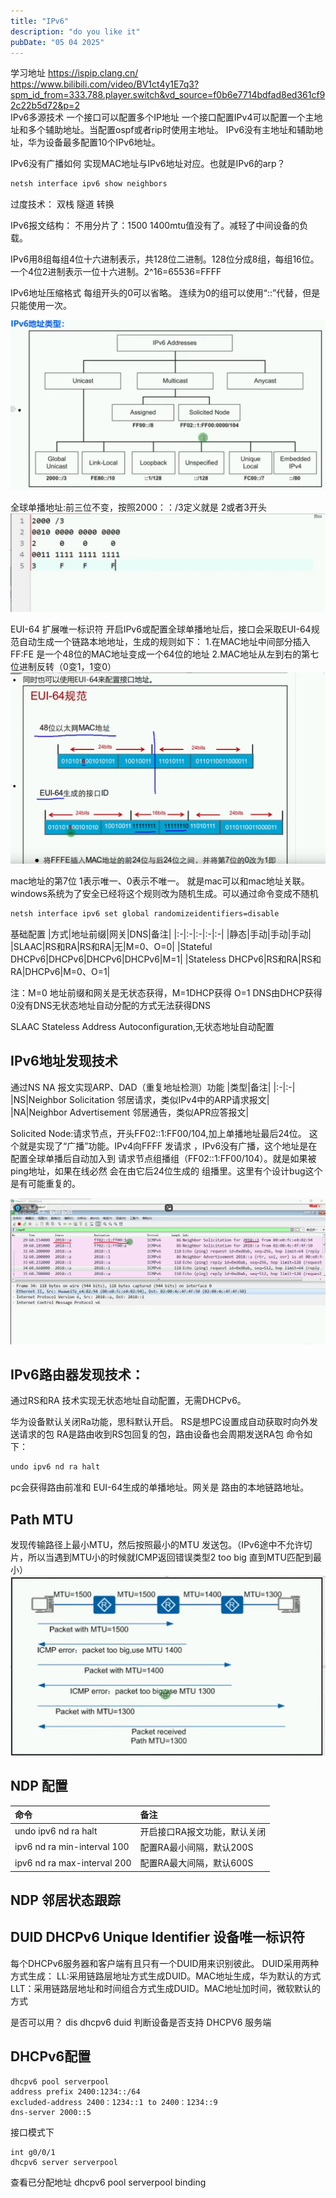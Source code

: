 ```yaml
---
title: "IPv6"
description: "do you like it"
pubDate: "05 04 2025"
---
```


学习地址
   https://ispip.clang.cn/
   https://www.bilibili.com/video/BV1ct4y1E7q3?spm_id_from=333.788.player.switch&vd_source=f0b6e7714bdfad8ed361cf92c22b5d72&p=2
<br>
IPv6多源技术
一个接口可以配置多个IP地址
一个接口配置IPv4可以配置一个主地址和多个辅助地址。当配置ospf或者rip时使用主地址。
IPv6没有主地址和辅助地址，华为设备最多配置10个IPv6地址。

IPv6没有广播如何 实现MAC地址与IPv6地址对应。也就是IPv6的arp？
~~~bash
netsh interface ipv6 show neighbors
~~~
过度技术：
双栈
隧道
转换

IPv6报文结构：
不用分片了：1500 1400mtu值没有了。减轻了中间设备的负载。

IPv6用8组每组4位十六进制表示，共128位二进制。128位分成8组，每组16位。一个4位2进制表示一位十六进制。2^16=65536=FFFF

IPv6地址压缩格式
每组开头的0可以省略。
连续为0的组可以使用“::”代替，但是只能使用一次。

![picture 0](../../../images/30fd57e60f41a47c7ed9d3ef6d471807cd71f80e58c5d4a849658e2af119a300.png)  

全球单播地址:前三位不变，按照2000：：/3定义就是 2或者3开头
![picture 1](../../../images/e6e3add14fdea211cbdce3b66a31ad5c28d9028432a0604fb55195232f52c031.png)  


EUI-64 扩展唯一标识符
开启IPv6或配置全球单播地址后，接口会采取EUI-64规范自动生成一个链路本地地址，生成的规则如下：
1.在MAC地址中间部分插入FF:FE 是一个48位的MAC地址变成一个64位的地址
2.MAC地址从左到右的第七位进制反转（0变1，1变0）
![picture 5](../../../images/85cad668c47a095e4f0eb444a1a1d2df39ee8c65caddd47a842e39d50e099094.png)  


mac地址的第7位 1表示唯一、0表示不唯一。
就是mac可以和mac地址关联。windows系统为了安全已经将这个规则改为随机生成。可以通过命令变成不随机
~~~bash
netsh interface ipv6 set global randomizeidentifiers=disable
~~~
基础配置
|方式|地址前缀|网关|DNS|备注|
|:-|:-|:-|:-|:-|
|静态|手动|手动|手动|
|SLAAC|RS和RA|RS和RA|无|M=0、O=0|
|Stateful DHCPv6|DHCPv6|DHCPv6|DHCPv6|M=1|
|Stateless DHCPv6|RS和RA|RS和RA|DHCPv6|M=0、O=1|

注：M=0 地址前缀和网关是无状态获得，M=1DHCP获得
O=1 DNS由DHCP获得 0没有DNS无状态地址自动分配的方式无法获得DNS

SLAAC Stateless Address Autoconfiguration,无状态地址自动配置

## IPv6地址发现技术
 通过NS NA 报文实现ARP、DAD（重复地址检测）功能
|类型|备注|
|:-|:-|
|NS|Neighbor Solicitation 邻居请求，类似IPv4中的ARP请求报文|
|NA|Neighbor Advertisement 邻居通告，类似APR应答报文|

Solicited Node:请求节点，开头FF02::1:FF00/104,加上单播地址最后24位。
这个就是实现了“广播”功能。IPv4向FFFF 发请求 ，IPv6没有广播，这个地址是在配置全球单播后自动加入到 请求节点组播组（FF02::1:FF00/104）。就是如果被ping地址，如果在线必然 会在由它后24位生成的 组播里。这里有个设计bug这个是有可能重复的。

![picture 6](../../../images/cc86c5a1f46cdb87c96d19879ddf60da2b88c25330a452215ca64f9bf7e832d2.png)  


## IPv6路由器发现技术：
通过RS和RA 技术实现无状态地址自动配置，无需DHCPv6。

华为设备默认关闭Ra功能，思科默认开启。
RS是想PC设置成自动获取时向外发送请求的包
RA是路由收到RS包回复的包，路由设备也会周期发送RA包
命令如下：
~~~bash
undo ipv6 nd ra halt
~~~
pc会获得路由前准和 EUI-64生成的单播地址。网关是 路由的本地链路地址。

## Path MTU
发现传输路径上最小MTU，然后按照最小的MTU 发送包。（IPv6途中不允许切片，所以当遇到MTU小的时候就ICMP返回错误类型2 too big 直到MTU匹配到最小）
![picture 7](../../../images/5a4d144689b7ff79a18958aa44ff18f2601ab48428ce3aad0c4ce56a92cede4b.png)  

## NDP 配置
|命令|备注|
|:-|:-|
|undo ipv6 nd ra halt|开启接口RA报文功能，默认关闭|
|ipv6 nd ra min-interval 100|配置RA最小间隔，默认200S|
|ipv6 nd ra max-interval 200|配置RA最大间隔，默认600S|

## NDP 邻居状态跟踪
## DUID DHCPv6 Unique Identifier 设备唯一标识符
每个DHCPv6服务器和客户端有且只有一个DUID用来识别彼此。
DUID采用两种方式生成：
LL:采用链路层地址方式生成DUID。MAC地址生成，华为默认的方式
LLT：采用链路层地址和时间组合方式生成DUID。MAC地址加时间，微软默认的方式

是否可以用？
dis dhcpv6 duid 判断设备是否支持 DHCPV6 服务端

## DHCPv6配置
~~~
dhcpv6 pool serverpool
address prefix 2400:1234::/64
excluded-address 2400：1234::1 to 2400：1234::9 
dns-server 2000::5
~~~
接口模式下
~~~
int g0/0/1
dhcpv6 server serverpool
~~~
查看已分配地址
dhcpv6 pool serverpool binding
